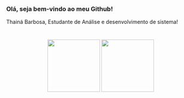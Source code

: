 ### Olá, seja bem-vindo ao meu Github! 
  Thainá Barbosa, Estudante de Análise e desenvolvimento de sistema!


#
<div align="center">
	<img height="140em" src="https://github-readme-stats.vercel.app/api?username=thaina-barbosa&show_icons=true&theme=dracula&include_all_commits=true&count_private=true"> <img height="140em" src="https://github-readme-stats.vercel.app/api/top-langs/?username=thaina-barbosa&layout=compact&langs_count=7&theme=dracula"/>
</div>
